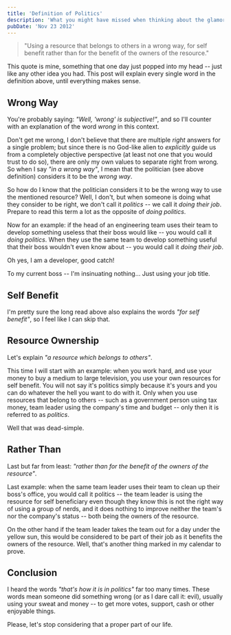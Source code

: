 ```yaml
---
title: 'Definition of Politics'
description: 'What you might have missed when thinking about the glamorous occupation - the unspoken definition of politics.'
pubDate: 'Nov 23 2012'
---
```


> "Using a resource that belongs to others in a wrong way, for self benefit rather than for the benefit of the owners of the resource."

This quote is mine, something that one day just popped into my head -- just like any other idea you had.
This post will explain every single word in the definition above, until everything makes sense.

## Wrong Way

You're probably saying: *"Well, 'wrong' is subjective!"*, and so I'll counter with an explanation of the word *wrong* in this context.

Don't get me wrong, I don't believe that there are multiple *right* answers for a single problem; but since there is no God-like alien to *explicitly* guide us from a completely objective perspective (at least not one that you would trust to do so), there are only my own values to separate right from wrong.
So when I say *"in a wrong way"*, I mean that the politician (see above definition) considers it to be the *wrong way*.

So how do I know that the politician considers it to be the wrong way to use the mentioned resource? Well, I don't, but when someone is doing what they consider to be right, we don't call it *politics* -- we call it *doing their job*.
Prepare to read this term a lot as the opposite of *doing politics*.

Now for an example: if the head of an engineering team uses their team to develop something useless that their boss would like -- you would call it *doing politics*.
When they use the same team to develop something useful that their boss wouldn't even know about -- you would call it *doing their job*.

Oh yes, I am a developer, good catch!

To my current boss -- I'm insinuating nothing... Just using your job title.

## Self Benefit

I'm pretty sure the long read above also explains the words *"for self benefit"*, so I feel like I can skip that.

## Resource Ownership

Let's explain *"a resource which belongs to others"*.

This time I will start with an example: when you work hard, and use your money to buy a medium to large television, you use your own resources for self benefit.
You will not say it's politics simply because it's yours and you can do whatever the hell you want to do with it.
Only when you use resources that belong to others -- such as a government person using tax money, team leader using the company's time and budget -- only then it is referred to as *politics*.

Well that was dead-simple.

## Rather Than

Last but far from least: *"rather than for the benefit of the owners of the resource"*.

Last example: when the same team leader uses their team to clean up their boss's office, you would call it politics -- the team leader is using the resource for self beneficiary even though they know this is not the right way of using a group of nerds, and it does nothing to improve neither the team's nor the company's status -- both being the owners of the resource.

On the other hand if the team leader takes the team out for a day under the yellow sun, this would be considered to be part of their job as it benefits the owners of the resource.
Well, that's another thing marked in my calendar to prove.

## Conclusion

I heard the words *"that's how it is in politics"* far too many times.
These words mean someone did something wrong (or as I dare call it: evil), usually using your sweat and money -- to get more votes, support, cash or other enjoyable things.

Please, let's stop considering that a proper part of our life.
